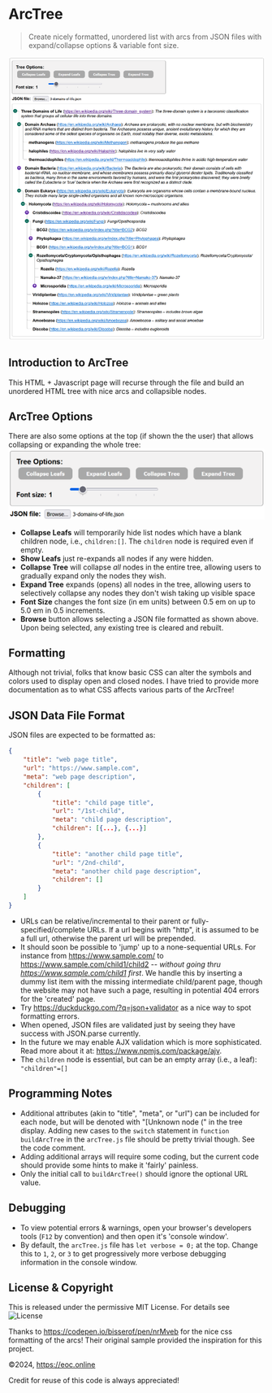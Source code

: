 # ArcTree

> Create nicely formatted, unordered list with arcs from JSON files with
> expand/collapse options &amp; variable font size.

![ArcTree](imgs/ArcTree.png)

## Introduction to ArcTree

This HTML + Javascript page will recurse through the file and build an unordered
HTML tree with nice arcs and collapsible nodes.

## ArcTree Options

There are also some options at the top (if shown the the user) that allows
collapsing or expanding the whole tree:
![Options Dialog for ArcTree](imgs/ArcTreeOptions.png)

- **Collapse Leafs** will temporarily hide list nodes which have a blank
  children node, i.e., `children:[]`. The `children` node is required even if
  empty.
- **Show Leafs** just re-expands all nodes if any were hidden.
- **Collapse Tree** will collapse _all_ nodes in the entire tree, allowing users
  to gradually expand only the nodes they wish.
- **Expand Tree** expands (opens) all nodes in the tree, allowing users to
  selectively collapse any nodes they don't wish taking up visible space
- **Font Size** changes the font size (in em units) between 0.5 em on up to 5.0
  em in 0.5 increments.
- **Browse** button allows selecting a JSON file formatted as shown above. Upon
  being selected, any existing tree is cleared and rebuilt.

## Formatting

Although not trivial, folks that know basic CSS can alter the symbols and colors
used to display open and closed nodes. I have tried to provide more
documentation as to what CSS affects various parts of the ArcTree!

## JSON Data File Format

JSON files are expected to be formatted as:

```JSON
{
    "title": "web page title",
    "url": "https://www.sample.com",
    "meta": "web page description",
    "children": [
        {
            "title": "child page title",
            "url": "/1st-child",
            "meta": "child page description",
            "children": [{...}, {...}]
        },
        {
            "title": "another child page title",
            "url": "/2nd-child",
            "meta": "another child page description",
            "children": []
        }
    ]
}
```

- URLs can be relative/incremental to their parent or fully-specified/complete
  URLs. If a url begins with "http", it is assumed to be a full url, otherwise
  the parent url will be prepended.
- It should soon be possible to 'jump' up to a none-sequential URLs. For
  instance from https://www.sample.com/ to https://www.sample.com/child1/child2
  -- _without going thru https://www.sample.com/child1 first_. We handle this by
  inserting a dummy list item with the missing intermediate child/parent page,
  though the website may not have such a page, resulting in potential 404 errors
  for the 'created' page.
- Try https://duckduckgo.com/?q=json+validator as a nice way to spot formatting
  errors.
- When opened, JSON files are validated just by seeing they have success with
  JSON.parse currently.
- In the future we may enable AJX validation which is more sophisticated. Read
  more about it at: https://www.npmjs.com/package/ajv.
- The `children` node is essential, but can be an empty array (i.e., a leaf):
  `"children"=[]`

## Programming Notes

- Additional attributes (akin to "title", "meta", or "url") can be included for
  each node, but will be denoted with "[Unknown node (" in the tree display.
  Adding new cases to the `switch` statement in `function buildArcTree` in the
  `arcTree.js` file should be pretty trivial though. See the code comment.
- Adding additional arrays will require some coding, but the current code should
  provide some hints to make it 'fairly' painless.
- Only the initial call to `buildArcTree()` should ignore the optional URL
  value.

## Debugging

- To view potential errors & warnings, open your browser's developers tools
  (`F12` by convention) and then open it's 'console window'.
- By default, the `arcTree.js` file has `let verbose = 0;` at the top. Change
  this to `1`, `2`, or `3` to get progressively more verbose debugging
  information in the console window.

## License & Copyright

This is released under the permissive MIT License. For details see
![License](LICENSE)

Thanks to https://codepen.io/bisserof/pen/nrMveb for the nice css formatting of
the arcs! Their original sample provided the inspiration for this project.

©2024, https://eoc.online

Credit for reuse of this code is always appreciated!
